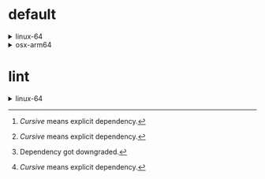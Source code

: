 # default

<details>
<summary>linux-64</summary>

| Dependency[^1] | Before | After |
| - | - | - |
| *new-package* |  | 0.10.1 |
| *removed-package* | 0.10.1 |  |
| python | 0.10.0 | 0.10.0 |
| *polars* | herads_0 | herads_0 |

</details>

<details>
<summary>osx-arm64</summary>

| Dependency[^1] | Before | After |
| - | - | - |
| *polars*[^2] | 0.10.0 | 0.10.0 |
| *python* | 0.10.0 | 0.10.0 |

</details>

# lint

<details>
<summary>linux-64</summary>

| Dependency[^1] | Before | After |
| - | - | - |
| *polars* | 0.10.0 | 0.10.0 |
| python | 0.10.0 | 0.10.0 |

</details>

[^1]: *Cursive* means explicit dependency.
[^2]: Dependency got downgraded.
